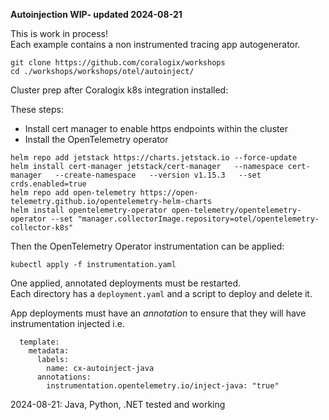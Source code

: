 **Autoinjection WIP- updated 2024-08-21**  

This is work in process!  
Each example contains a non instrumented tracing app autogenerator.  

```
git clone https://github.com/coralogix/workshops
cd ./workshops/workshops/otel/autoinject/
```
  
Cluster prep after Coralogix k8s integration installed:  
   
These steps:  
- Install cert manager to enable https endpoints within the cluster  
- Install the OpenTelemetry operator  

```
helm repo add jetstack https://charts.jetstack.io --force-update
helm install cert-manager jetstack/cert-manager   --namespace cert-manager   --create-namespace   --version v1.15.3   --set crds.enabled=true
helm repo add open-telemetry https://open-telemetry.github.io/opentelemetry-helm-charts
helm install opentelemetry-operator open-telemetry/opentelemetry-operator --set "manager.collectorImage.repository=otel/opentelemetry-collector-k8s"
```   

Then the OpenTelemetry Operator instrumentation can be applied:  
```
kubectl apply -f instrumentation.yaml
```  
One applied, annotated deployments must be restarted.  
Each directory has a `deployment.yaml` and a script to deploy and delete it.    

App deployments must have an *annotation* to ensure that they will have instrumentation injected i.e.  
```
  template:
    metadata:
      labels:
        name: cx-autoinject-java
      annotations:
        instrumentation.opentelemetry.io/inject-java: "true"
``` 

2024-08-21: Java, Python, .NET tested and working